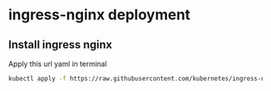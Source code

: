 # ingress-nginx deployment 

## Install ingress nginx 

Apply this url yaml in terminal

```bash
kubectl apply -f https://raw.githubusercontent.com/kubernetes/ingress-nginx/controller-v1.12.3/deploy/static/provider/cloud/deploy.yaml
```
